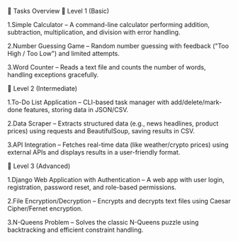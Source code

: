 📝 Tasks Overview
🔹 Level 1 (Basic)

1.Simple Calculator – A command-line calculator performing addition, subtraction, multiplication, and division with error handling.

2.Number Guessing Game – Random number guessing with feedback ("Too High / Too Low") and limited attempts.

3.Word Counter – Reads a text file and counts the number of words, handling exceptions gracefully.

🔹 Level 2 (Intermediate)

1.To-Do List Application – CLI-based task manager with add/delete/mark-done features, storing data in JSON/CSV.

2.Data Scraper – Extracts structured data (e.g., news headlines, product prices) using requests and BeautifulSoup, saving results in CSV.

3.API Integration – Fetches real-time data (like weather/crypto prices) using external APIs and displays results in a user-friendly format.

🔹 Level 3 (Advanced)

1.Django Web Application with Authentication – A web app with user login, registration, password reset, and role-based permissions.

2.File Encryption/Decryption – Encrypts and decrypts text files using Caesar Cipher/Fernet encryption.

3.N-Queens Problem – Solves the classic N-Queens puzzle using backtracking and efficient constraint handling.

